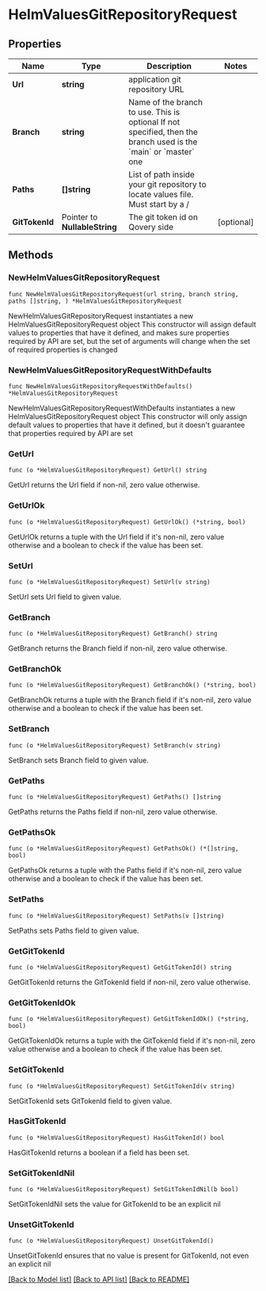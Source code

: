 # HelmValuesGitRepositoryRequest

## Properties

Name | Type | Description | Notes
------------ | ------------- | ------------- | -------------
**Url** | **string** | application git repository URL | 
**Branch** | **string** | Name of the branch to use. This is optional If not specified, then the branch used is the &#x60;main&#x60; or &#x60;master&#x60; one  | 
**Paths** | **[]string** | List of path inside your git repository to locate values file. Must start by a / | 
**GitTokenId** | Pointer to **NullableString** | The git token id on Qovery side | [optional] 

## Methods

### NewHelmValuesGitRepositoryRequest

`func NewHelmValuesGitRepositoryRequest(url string, branch string, paths []string, ) *HelmValuesGitRepositoryRequest`

NewHelmValuesGitRepositoryRequest instantiates a new HelmValuesGitRepositoryRequest object
This constructor will assign default values to properties that have it defined,
and makes sure properties required by API are set, but the set of arguments
will change when the set of required properties is changed

### NewHelmValuesGitRepositoryRequestWithDefaults

`func NewHelmValuesGitRepositoryRequestWithDefaults() *HelmValuesGitRepositoryRequest`

NewHelmValuesGitRepositoryRequestWithDefaults instantiates a new HelmValuesGitRepositoryRequest object
This constructor will only assign default values to properties that have it defined,
but it doesn't guarantee that properties required by API are set

### GetUrl

`func (o *HelmValuesGitRepositoryRequest) GetUrl() string`

GetUrl returns the Url field if non-nil, zero value otherwise.

### GetUrlOk

`func (o *HelmValuesGitRepositoryRequest) GetUrlOk() (*string, bool)`

GetUrlOk returns a tuple with the Url field if it's non-nil, zero value otherwise
and a boolean to check if the value has been set.

### SetUrl

`func (o *HelmValuesGitRepositoryRequest) SetUrl(v string)`

SetUrl sets Url field to given value.


### GetBranch

`func (o *HelmValuesGitRepositoryRequest) GetBranch() string`

GetBranch returns the Branch field if non-nil, zero value otherwise.

### GetBranchOk

`func (o *HelmValuesGitRepositoryRequest) GetBranchOk() (*string, bool)`

GetBranchOk returns a tuple with the Branch field if it's non-nil, zero value otherwise
and a boolean to check if the value has been set.

### SetBranch

`func (o *HelmValuesGitRepositoryRequest) SetBranch(v string)`

SetBranch sets Branch field to given value.


### GetPaths

`func (o *HelmValuesGitRepositoryRequest) GetPaths() []string`

GetPaths returns the Paths field if non-nil, zero value otherwise.

### GetPathsOk

`func (o *HelmValuesGitRepositoryRequest) GetPathsOk() (*[]string, bool)`

GetPathsOk returns a tuple with the Paths field if it's non-nil, zero value otherwise
and a boolean to check if the value has been set.

### SetPaths

`func (o *HelmValuesGitRepositoryRequest) SetPaths(v []string)`

SetPaths sets Paths field to given value.


### GetGitTokenId

`func (o *HelmValuesGitRepositoryRequest) GetGitTokenId() string`

GetGitTokenId returns the GitTokenId field if non-nil, zero value otherwise.

### GetGitTokenIdOk

`func (o *HelmValuesGitRepositoryRequest) GetGitTokenIdOk() (*string, bool)`

GetGitTokenIdOk returns a tuple with the GitTokenId field if it's non-nil, zero value otherwise
and a boolean to check if the value has been set.

### SetGitTokenId

`func (o *HelmValuesGitRepositoryRequest) SetGitTokenId(v string)`

SetGitTokenId sets GitTokenId field to given value.

### HasGitTokenId

`func (o *HelmValuesGitRepositoryRequest) HasGitTokenId() bool`

HasGitTokenId returns a boolean if a field has been set.

### SetGitTokenIdNil

`func (o *HelmValuesGitRepositoryRequest) SetGitTokenIdNil(b bool)`

 SetGitTokenIdNil sets the value for GitTokenId to be an explicit nil

### UnsetGitTokenId
`func (o *HelmValuesGitRepositoryRequest) UnsetGitTokenId()`

UnsetGitTokenId ensures that no value is present for GitTokenId, not even an explicit nil

[[Back to Model list]](../README.md#documentation-for-models) [[Back to API list]](../README.md#documentation-for-api-endpoints) [[Back to README]](../README.md)



